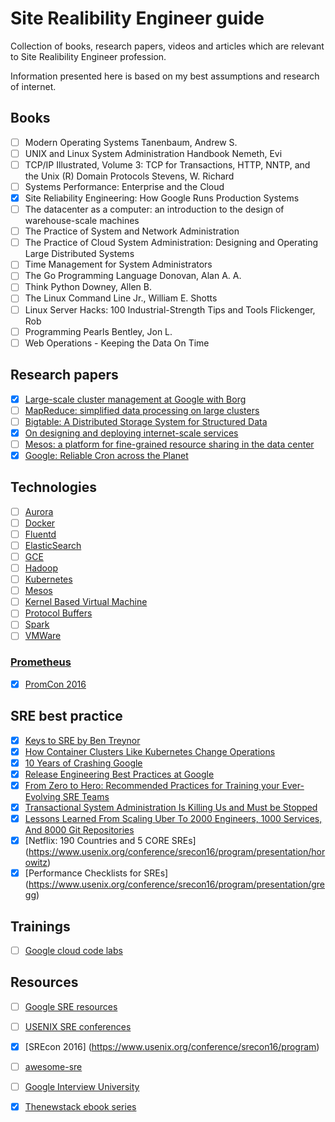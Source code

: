 # Site Realibility Engineer guide

Collection of books, research papers, videos and articles which are relevant to Site Realibility Engineer profession. 

Information presented here is based on my best assumptions and research of internet. 

## Books

- [ ] Modern Operating Systems Tanenbaum, Andrew S.
- [ ] UNIX and Linux System Administration Handbook Nemeth, Evi
- [ ] TCP/IP Illustrated, Volume 3: TCP for Transactions, HTTP, NNTP, and the Unix (R) Domain Protocols Stevens, W. Richard
- [ ] Systems Performance: Enterprise and the Cloud
- [x] Site Reliability Engineering: How Google Runs Production Systems
- [ ] The datacenter as a computer: an introduction to the design of warehouse-scale machines
- [ ] The Practice of System and Network Administration
- [ ] The Practice of Cloud System Administration: Designing and Operating Large Distributed Systems
- [ ] Time Management for System Administrators
- [ ] The Go Programming Language Donovan, Alan A. A.
- [ ] Think Python Downey, Allen B. 
- [ ] The Linux Command Line Jr., William E. Shotts
- [ ] Linux Server Hacks: 100 Industrial-Strength Tips and Tools Flickenger, Rob
- [ ] Programming Pearls Bentley, Jon L.
- [ ] Web Operations - Keeping the Data On Time

## Research papers

- [x] [Large-scale cluster management at Google with Borg](http://static.googleusercontent.com/media/research.google.com/en//pubs/archive/43438.pdf)
- [ ] [MapReduce: simplified data processing on large clusters](https://static.googleusercontent.com/media/research.google.com/en//archive/mapreduce-osdi04.pdf)
- [ ] [Bigtable: A Distributed Storage System for Structured Data](http://static.googleusercontent.com/media/research.google.com/en//archive/bigtable-osdi06.pdf)
- [x] [On designing and deploying internet-scale services](https://www.usenix.org/legacy/event/lisa07/tech/full_papers/hamilton/hamilton_html/)
- [ ] [Mesos: a platform for fine-grained resource sharing in the data center](https://cs.stanford.edu/~matei/papers/2011/nsdi_mesos.pdf)
- [x] [Google: Reliable Cron across the Planet](https://queue.acm.org/detail.cfm?id=2745840)

## Technologies

- [ ] [Aurora](http://aurora.apache.org/)
- [ ] [Docker](https://docs.docker.com/)
- [ ] [Fluentd](http://www.fluentd.org/)
- [ ] [ElasticSearch](https://www.elastic.co/products/elasticsearch)
- [ ] [GCE](https://cloud.google.com/compute/docs/)
- [ ] [Hadoop](http://hadoop.apache.org/)
- [ ] [Kubernetes](http://kubernetes.io)
- [ ] [Mesos](http://mesos.apache.org/)
- [ ] [Kernel Based Virtual Machine](http://www.linux-kvm.org/page/Documents)
- [ ] [Protocol Buffers](https://developers.google.com/protocol-buffers/)
- [ ] [Spark](http://spark.apache.org/)
- [ ] [VMWare](http://www.vmware.com/products/vcloud-suite.html)

### [Prometheus](https://prometheus.io/)
- [x] [PromCon 2016](https://www.youtube.com/playlist?list=PLoz-W_CUquUlCq-Q0hy53TolAhaED9vmU)

## SRE best practice

- [x] [Keys to SRE by Ben Treynor](https://www.usenix.org/conference/srecon14/technical-sessions/presentation/keys-sre)
- [x] [How Container Clusters Like Kubernetes Change Operations](https://www.usenix.org/conference/srecon15europe/program/presentation/burns)
- [x] [10 Years of Crashing Google](https://www.usenix.org/conference/lisa15/conference-program/presentation/krishnan)
- [x] [Release Engineering Best Practices at Google](https://www.usenix.org/conference/lisa15/conference-program/presentation/mcnutt)
- [x] [From Zero to Hero: Recommended Practices for Training your Ever-Evolving SRE Teams](https://www.usenix.org/conference/srecon15/program/presentation/widdowson)
- [x] [Transactional System Administration Is Killing Us and Must be Stopped](https://www.usenix.org/conference/lisa15/conference-program/presentation/limoncelli)
- [x] [Lessons Learned From Scaling Uber To 2000 Engineers, 1000 Services, And 8000 Git Repositories](http://highscalability.com/blog/2016/10/12/lessons-learned-from-scaling-uber-to-2000-engineers-1000-ser.html)
- [x] [Netflix: 190 Countries and 5 CORE SREs] (https://www.usenix.org/conference/srecon16/program/presentation/horowitz)
- [x] [Performance Checklists for SREs] (https://www.usenix.org/conference/srecon16/program/presentation/gregg)

## Trainings
- [ ] [Google cloud code labs](https://codelabs.developers.google.com/?cat=Cloud)


## Resources

- [ ] [Google SRE resources](https://landing.google.com/sre/resources.html)
- [ ] [USENIX SRE conferences](https://www.usenix.org/conferences/byname/925)
- [x] [SREcon 2016] (https://www.usenix.org/conference/srecon16/program)
- [ ] [awesome-sre](https://github.com/dastergon/awesome-sre)
- [ ] [Google Interview University](https://github.com/jwasham/google-interview-university)
- [x] [Thenewstack ebook series](http://thenewstack.io/ebookseries/)





